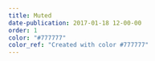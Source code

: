 ```yaml
---
title: Muted
date-publication: 2017-01-18 12-00-00
order: 1
color: "#777777"
color_ref: "Created with color #777777"
---
```

